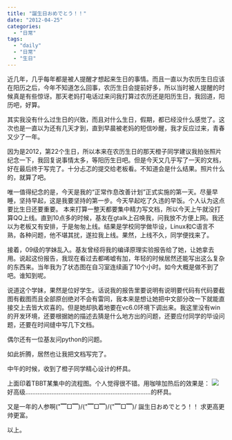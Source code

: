 ```yaml
---
title: "誕生日おめでとう！！"
date: "2012-04-25"
categories: 
  - "日常"
tags: 
  - "daily"
  - "日常"
  - "生日"
---
```


近几年，几乎每年都是被人提醒才想起来生日的事情。而且一直以为农历生日应该在阳历之后，今年不知道怎么回事，农历生日会提前好多，所以当时被人提醒的时候真是有些惊讶。那天老妈打电话过来问我打算过农历还是阳历生日，我回道，阳历吧，好算。

其实我没有什么过生日的兴致，而且对什么生日，假期，都已经没什么感觉了。这次也是一直以为还有几天才到，直到早晨被老妈的短信吵醒，我才反应过来，青春又少了一年。

因为是2012，第22个生日，所以本来在农历生日的那天橙子同学建议我拍张照片纪念一下，我回复说事情太多，等阳历生日吧。但是今天又几乎写了一天的文档，好在最后终于写完了。十分忐忑的提交给老板看。不知道会是什么结果。照片什么的，就算了吧。

唯一值得纪念的是，今天是我的“正常作息改善计划”正式实施的第一天。尽量早睡，坚持早起，这是我要坚持的第一步。今天早起吃了久违的早饭。个人认为这点要比生日还要重要。 本来打算一整天都要集中精力写文档，所以今天上午就没打算QQ上线。直到10点多的时候，基友在gtalk上召唤我，问我放不方便上网。我还以为老板又有安排，于是匆匆上线。结果是学校同学做毕设，Linux和C语言不熟，各种问题，他不堪其扰，遂拉我上线。果然，上线不久，同学便找来了。

接着，09级的学妹乱入。基友曾经将我的编译原理实验报告给了她，让她拿去用。说起这份报告，我现在看过去都唏嘘有加，年轻的时候居然还能写出这么复杂的东西来。当年我为了状态图在自习室连续画了10个小时。如今大概是做不到了吧。谁知到呢。

说道这个学妹，果然是位好学生。话说我的报告里要说明有说明要代码有代码要截图有截图而且全部原创绝对不会有雷同，我本来是想让她把中文部分改一下就能直接交上去皆大欢喜的。但是她却执着地要在vc6.0环境下调出来。我这里没有win的开发环境，还要根据她的描述去猜是什么地方出的问题，还要应付同学的毕设问题，还要在时间缝中写几下文档。

偶尔还有一位基友问python的问题。

如此折腾，居然也让我把文档写完了。

中午的时候，收到了橙子同学精心设计的杯具。

上面印着TBBT某集中的流程图。个人觉得很不错。用咖啡加热后的效果是： ![](https://ws2.sinaimg.cn/large/006tKfTcgy1ftulsk2ilxj30ri0kmq4z.jpg) 好高级………………………………………………………………的杯具。

又是一年的人参啊("▔□▔)/("▔□▔)/("▔□▔)/ 誕生日おめでとう！！ 求更高更帅更富。

以上。
